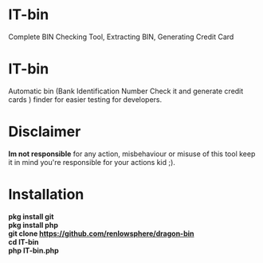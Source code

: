 # IT-bin
Complete BIN Checking Tool, Extracting BIN, Generating Credit Card
# IT-bin
Automatic bin (Bank Identification Number Check it and generate credit cards  ) finder for easier testing for developers.

# Disclaimer
<b>Im not responsible</b> for any action, misbehaviour or misuse of this tool keep it in mind you're responsible for your actions kid ;).

# Installation <b>
pkg install git <br>
pkg install php <br>
git clone https://github.com/renlowsphere/dragon-bin <br>
cd IT-bin <br>
php IT-bin.php
